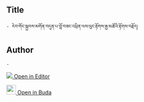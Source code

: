 ## Title
	- རེབ་གོང་སྐྱབས་མགོན་བདུན་པ་བློ་བཟང་འཕྲིན་ལས་ལུང་རྟོགས་རྒྱ་མཚོའི་རྟོགས་བརྗོད།

## Author
	- 



[<img src="https://img.icons8.com/color/25/000000/edit-property.png"> Open in Editor](http://editor.openpecha.org/P001819)

[<img width="25" src="https://library.bdrc.io/icons/BUDA-small.svg"> Open in Buda](https://library.bdrc.io/show/bdr:IE0OPP001819)
